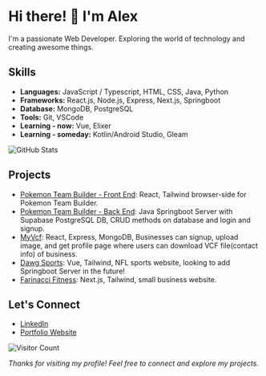 <!-- Header -->
# Hi there! 👋 I'm Alex

<!-- Introduction -->
I'm a passionate Web Developer. Exploring the world of technology and creating awesome things.

<!-- Skills -->
## Skills
- **Languages:** JavaScript / Typescript, HTML, CSS, Java, Python
- **Frameworks:** React.js, Node.js, Express, Next.js, Springboot
- **Database:** MongoDB, PostgreSQL
- **Tools:** Git, VSCode
- **Learning - now:** Vue, Elixer
- **Learning - someday:** Kotlin/Android Studio, Gleam

<!-- GitHub Stats -->
![GitHub Stats](https://github-readme-stats.vercel.app/api?username=ACwolf55&show_icons=true&hide=contribs)
  
<!-- Projects -->
## Projects
- [Pokemon Team Builder - Front End](https://github.com/ACwolf55/pkm-team-builder): React, Tailwind browser-side for Pokemon Team Builder.
- [Pokemon Team Builder - Back End](https://github.com/ACwolf55/pkm-team-builder-server): Java Springboot Server with Supabase PostgreSQL DB, CRUD methods on database and login and signup.
- [MyVcf](https://github.com/ACwolf55/farinacci_fitness): React, Express, MongoDB, Businesses can signup, upload image, and get profile page where users can download VCF file(contact info) of business.
- [Dawg Sports](https://github.com/ACwolf55/dawg-sports-vue): Vue, Tailwind, NFL sports website, looking to add Springboot Server in the future!
- [Farinacci Fitness](https://github.com/ACwolf55/farinacci_fitness): Next.js, Tailwind, small business website.


<!-- Social Links -->
## Let's Connect
- [LinkedIn](https://www.linkedin.com/in/alexander-crowe-dev/)
- [Portfolio Website](https://alexcrowe-dev.xyz/)

<!-- Visitor Counter -->
![Visitor Count](https://profile-counter.glitch.me/ACwolf55/count.svg)


<!-- Footer -->
*Thanks for visiting my profile! Feel free to connect and explore my projects.*
